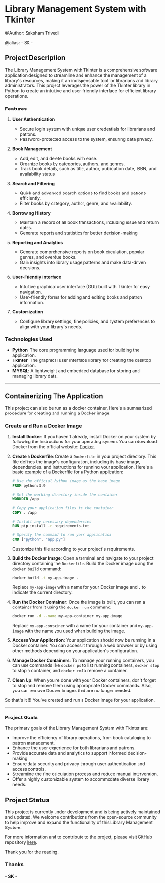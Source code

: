 # Library Management System with Tkinter

@Author: Saksham Trivedi

@alias: - SK -

## Project Description

The Library Management System with Tkinter is a comprehensive software application designed to streamline and enhance the management of a library's resources, making it an indispensable tool for librarians and library administrators. This project leverages the power of the Tkinter library in Python to create an intuitive and user-friendly interface for efficient library operations.

### Features

1. **User Authentication**
   - Secure login system with unique user credentials for librarians and patrons.
   - Password-protected access to the system, ensuring data privacy.

2. **Book Management**
   - Add, edit, and delete books with ease.
   - Organize books by categories, authors, and genres.
   - Track book details, such as title, author, publication date, ISBN, and availability status.

3. **Search and Filtering**
   - Quick and advanced search options to find books and patrons efficiently.
   - Filter books by category, author, genre, and availability.

4. **Borrowing History**
   - Maintain a record of all book transactions, including issue and return dates.
   - Generate reports and statistics for better decision-making.

5. **Reporting and Analytics**
   - Generate comprehensive reports on book circulation, popular genres, and overdue books.
   - Gain insights into library usage patterns and make data-driven decisions.

6. **User-Friendly Interface**
   - Intuitive graphical user interface (GUI) built with Tkinter for easy navigation.
   - User-friendly forms for adding and editing books and patron information.

7. **Customization**
    - Configure library settings, fine policies, and system preferences to align with your library's needs.

### Technologies Used

- **Python**: The core programming language used for building the application.
- **Tkinter**: The graphical user interface library for creating the desktop application.
- **MYSQL**: A lightweight and embedded database for storing and managing library data.

---

## Containerizing The Application

This project can also be run as a docker container, Here's a summarized procedure for creating and running a Docker image:

### Create and Run a Docker Image

1. **Install Docker**: If you haven't already, install Docker on your system by following the instructions for your operating system. You can download Docker from the official website: [Docker](https://www.docker.com/get-started).

2. **Create a Dockerfile**: Create a `Dockerfile` in your project directory. This file defines the image's configuration, including its base image, dependencies, and instructions for running your application. Here's a basic example of a Dockerfile for a Python application:

   ```Dockerfile
   # Use the official Python image as the base image
   FROM python:3.9

   # Set the working directory inside the container
   WORKDIR /app

   # Copy your application files to the container
   COPY . /app

   # Install any necessary dependencies
   RUN pip install -r requirements.txt

   # Specify the command to run your application
   CMD ["python", "app.py"]
   ```

   Customize this file according to your project's requirements.

3. **Build the Docker Image**: Open a terminal and navigate to your project directory containing the `Dockerfile`. Build the Docker image using the `docker build` command:

   ```bash
   docker build -t my-app-image .
   ```

   Replace `my-app-image` with a name for your Docker image and `.` to indicate the current directory.

4. **Run the Docker Container**: Once the image is built, you can run a container from it using the `docker run` command:

   ```bash
   docker run -d --name my-app-container my-app-image
   ```

   Replace `my-app-container` with a name for your container and `my-app-image` with the name you used when building the image.

5. **Access Your Application**: Your application should now be running in a Docker container. You can access it through a web browser or by using other methods depending on your application's configuration.

6. **Manage Docker Containers**: To manage your running containers, you can use commands like `docker ps` to list running containers, `docker stop` to stop a container, and `docker rm` to remove a container.

7. **Clean Up**: When you're done with your Docker containers, don't forget to stop and remove them using appropriate Docker commands. Also, you can remove Docker images that are no longer needed.

So that's it !!! You've created and run a Docker image for your application.

---

### Project Goals

The primary goals of the Library Management System with Tkinter are:

- Improve the efficiency of library operations, from book cataloging to patron management.
- Enhance the user experience for both librarians and patrons.
- Provide accurate data and analytics to support informed decision-making.
- Ensure data security and privacy through user authentication and access controls.
- Streamline the fine calculation process and reduce manual intervention.
- Offer a highly customizable system to accommodate diverse library needs.

## Project Status

This project is currently under development and is being actively maintained and updated. We welcome contributions from the open-source community to help improve and expand the functionality of this Library Management System.

For more information and to contribute to the project, please visit GitHub repository [here](https://github.com/SK-here/Projects/tree/main/Library-Management-Syetem).

Thank you for the reading.

### Thanks

#### - SK -
